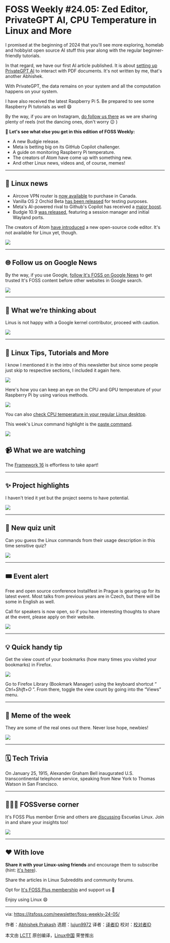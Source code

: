 [#]: subject: "FOSS Weekly #24.05: Zed Editor, PrivateGPT AI, CPU Temperature in Linux and More"
[#]: via: "https://itsfoss.com/newsletter/foss-weekly-24-05/"
[#]: author: "Abhishek Prakash https://itsfoss.com/author/abhishek/"
[#]: collector: "lujun9972/lctt-scripts-1705972010"
[#]: translator: " "
[#]: reviewer: " "
[#]: publisher: " "
[#]: url: " "

FOSS Weekly #24.05: Zed Editor, PrivateGPT AI, CPU Temperature in Linux and More
======

I promised at the beginning of 2024 that you'll see more exploring, homelab and hobbyist open source AI stuff this year along with the regular beginner-friendly tutorials.

In that regard, we have our first AI article published. It is about [setting up PrivateGPT AI][1] to interact with PDF documents. It's not written by me, that's another Abhishek.

With PrivateGPT, the data remains on your system and all the computation happens on your system.

I have also received the latest Raspberry Pi 5. Be prepared to see some Raspberry Pi tutorials as well 😄

By the way, if you are on Instagram, [do follow us there][2] as we are sharing plenty of reels (not the dancing ones, don't worry 😉 )

**💬 Let's see what else you get in this edition of FOSS Weekly:**

  * A new Budgie release.
  * Meta is betting big on its GitHub Copilot challenger.
  * A guide on monitoring Raspberry Pi temperature.
  * The creators of Atom have come up with something new.
  * And other Linux news, videos and, of course, memes!



* * *

## 📰 Linux news

  * Aircove VPN router is [now available][3] to purchase in Canada.
  * Vanilla OS 2 Orchid Beta [has been released][4] for testing purposes.
  * Meta's AI-powered rival to Github's Copilot has received a [major boost][5].
  * Budgie 10.9 [was released][6], featuring a session manager and initial Wayland ports.



The creators of Atom [have introduced][7] a new open-source code editor. It's not available for Linux yet, though.

![][8]

* * *

## 🌐 Follow us on Google News

By the way, if you use Google, [follow It's FOSS on Google News][9] to get trusted It's FOSS content before other websites in Google search.

![][10]

* * *

## 🧠 What we’re thinking about

Linus is not happy with a Google kernel contributor, proceed with caution.

![][11]

* * *

## 🧮 Linux Tips, Tutorials and More

I know I mentioned it in the intro of this newsletter but since some people just skip to respective sections, I included it again here.

![][12]

Here's how you can keep an eye on the CPU and GPU temperature of your Raspberry Pi by using various methods.

![][12]

You can also [check CPU temperature in your regular Linux desktop][13].

This week's Linux command highlight is the [paste command][14].

![][12]

## 📹 What we are watching

The [Framework 16][15] is effortless to take apart!

* * *

## ✨ Project highlights

I haven't tried it yet but the project seems to have potential.

![][16]

* * *

## 🧩 New quiz unit

Can you guess the Linux commands from their usage description in this time sensitive quiz?

![][12]

* * *

## 🎟️ Event alert

Free and open source conference Installfest in Prague is gearing up for its latest event. Most talks from previous years are in Czech, but there will be some in English as well.

Call for speakers is now open, so if you have interesting thoughts to share at the event, please apply on their website.

![][17]

* * *

## 💡 Quick handy tip

Get the view count of your bookmarks (how many times you visited your bookmarks) in Firefox.

![][18]

Go to Firefox Library (Bookmark Manager) using the keyboard shortcut “ _Ctrl+Shift+O_ ”. From there, toggle the view count by going into the “Views” menu.

* * *

## 🤣 Meme of the week

They are some of the real ones out there. Never lose hope, newbies!

![][19]

* * *

## 🗓️ Tech Trivia

On January 25, 1915, Alexander Graham Bell inaugurated U.S. transcontinental telephone service, speaking from New York to Thomas Watson in San Francisco.

* * *

## 🧑‍🤝‍🧑 FOSSverse corner

It's FOSS Plus member Ernie and others are [discussing][20] Escuelas Linux. Join in and share your insights too!

![][21]

* * *

## ❤️ With love

**Share it with your Linux-using friends** and encourage them to subscribe (hint: [it's here][22]).

Share the articles in Linux Subreddits and community forums.

Opt for [It's FOSS Plus membership][23] and support us 🙏

Enjoy using Linux 😄

--------------------------------------------------------------------------------

via: https://itsfoss.com/newsletter/foss-weekly-24-05/

作者：[Abhishek Prakash][a]
选题：[lujun9972][b]
译者：[译者ID](https://github.com/译者ID)
校对：[校对者ID](https://github.com/校对者ID)

本文由 [LCTT](https://github.com/LCTT/TranslateProject) 原创编译，[Linux中国](https://linux.cn/) 荣誉推出

[a]: https://itsfoss.com/author/abhishek/
[b]: https://github.com/lujun9972
[1]: https://itsfoss.com/privategpt-setup/
[2]: https://www.instagram.com/itsfoss/
[3]: https://news.itsfoss.com/expressvpn-aircove/
[4]: https://vanillaos.org/blog/article/2024-01-30/vanilla-os-2-orchid-beta-is-here
[5]: https://news.itsfoss.com/metas-llama-70b/
[6]: https://news.itsfoss.com/budgie-10-9-release/
[7]: https://news.itsfoss.com/atom-creators-zed-open-source/
[8]: https://news.itsfoss.com/content/images/size/w256h256/2022/08/android-chrome-192x192.png
[9]: https://news.google.com/publications/CAAiENHoh-T8yP9Q8Qywor2dwGkqFAgKIhDR6Ifk_Mj_UPEMsKK9ncBp
[10]: https://ssl.gstatic.com/gnews/logo/google_news_192.png
[11]: https://www.theregister.com/design_picker/13249a2e80709c7ff2e57dd3d49801cd534f2094/graphics/favicons/favicon.svg
[12]: https://itsfoss.com/content/images/size/w256h256/2022/12/android-chrome-192x192.png
[13]: https://itsfoss.com/check-laptop-cpu-temperature-ubuntu/
[14]: https://itsfoss.com/paste-command/
[15]: https://frame.work/products/laptop16-amd-7040
[16]: https://sxmo.org/favicon.ico
[17]: https://installfest.cz/if24/favicon.ico
[18]: https://itsfoss.com/content/images/2024/01/Bookmark-view-count.png
[19]: https://itsfoss.com/content/images/2024/01/meme4.png
[20]: https://itsfoss.community/t/escuelas-schools-linux-is-very-interesting/11675
[21]: https://itsfoss.community/uploads/default/optimized/1X/f274f9749e3fd8b4d6fbae1cf90c5c186d2f699c_2_180x180.png
[22]: https://itsfoss.com/newsletter/
[23]: https://itsfoss.com/membership
